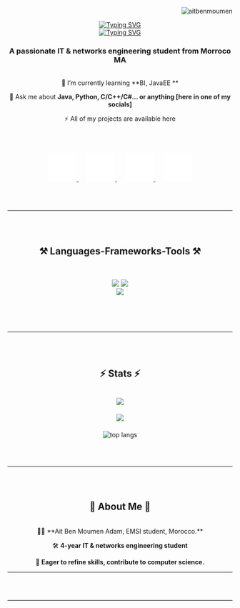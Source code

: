 <p align="right"> 
    <img src="https://komarev.com/ghpvc/?username=aitbenmoumen&label=Profile%20views&color=2196f3&style=flat" alt="aitbenmoumen" /> 
</p>

<p align="center">
    <a href="https://git.io/typing-svg">
        <img src="https://readme-typing-svg.demolab.com?font=Righteous&size=35&color=36bcf7&center=true&vCenter=true&repeat=false&width=556&height=70&lines=Adam+Ait+Ben+Moumen+%F0%9F%91%8B%F0%9F%8F%BB" alt="Typing SVG" />
    </a><br>
    <a href="https://git.io/typing-svg">
        <img src="https://readme-typing-svg.demolab.com?font=Fira+Code&size=26&pause=1000&color=DF3561FF&center=true&vCenter=true&width=556&height=64&lines=Hello+Friend !!+%F0%9F%91%8B%F0%9F%8F%BB;Engineering+Student;FullStack+Developer;Always+learning+new+technologies" alt="Typing SVG" />
    </a>
</p>

<h3 align="center">A passionate IT & networks engineering student from Morroco MA</h3>

<br/>

<div align="center">
 🌱 I’m currently learning **BI, JavaEE **

 💬 Ask me about **Java, Python, C/C++/C#... or anything [here in one of my socials]**

 ⚡  All of my projects are available here
</div>

<br/><br/>

<p align="center">
    <a target="_blank" href="mailto:aitbenmoumen.adam.pro@gmail.com">
        <img width="64px" alt="Email" title="send me an email" src="static/social-icons/mail.gif"/>
    </a>
    &emsp;
    <a target="_blank" href="https://www.linkedin.com/in/aaitbenmoumen">
        <img width="64px" alt="Linkedin" title="Connect with me" src="static/social-icons/linkedin.gif"/>
    </a>
    &emsp;
    <a target="_blank" href="https://www.instagram.com/aitbenmoumen/">
        <img width="64px" alt="Instagram" title="Follow me on instagram" src="static/social-icons/instagram.gif"/>
    </a>
    &emsp;
    <a target="_blank" href="https://discord.com/users/838128338559172639">
        <img width="64px" alt="Discord" title="Join me on discord" src="static/social-icons/discord.gif"/>
    </a>
</p>

<br/><br/>
<hr/><br/><br/>

<h2 align="center">⚒️ Languages-Frameworks-Tools ⚒️</h2>
<br/><br/>

<div align="center">
    <img src="https://skillicons.dev/icons?i=html,css,javascript,php,python,bash,c,express,java" />
    <img src="https://skillicons.dev/icons?i=react,bootstrap,symfony,tailwind,django,docker" /><br>
    <img src="https://skillicons.dev/icons?i=nodejs,linux,mysql,pytorch,postman,vscode,visualstudio,git,github,anaconda,discord,redhat" /><br>
</div>

<br/><br/><br/><hr/><br/><br/>

<h2 align="center">⚡ Stats ⚡</h2>
<br />

<div align="center">
    <img src="https://streak-stats.demolab.com/?user=aitbenmoumen&theme=tokyonight" />
</div>

<br />
<div align="center">
    <img src="https://github-readme-stats.vercel.app/api?username=aitbenmoumen&theme=tokyonight" />
</div>
<br/>
<div align="center">
    <img width=325 align="center" src="https://github-readme-stats.vercel.app/api/top-langs/?username=aitbenmoumen&hide=HTML&langs_count=8&layout=compact&theme=react&border_radius=10&size_weight=0.5&count_weight=0.5&exclude_repo=github-readme-stats" alt="top langs" />
</div>

<br/><br/><hr/><br/><br/>

<h2 align="center">💫 About Me 💫 </h2>
<br/>

<div align="center">
 👨‍🎓 **Ait Ben Moumen Adam, EMSI student, Morocco.**

 🛠 **4-year IT & networks engineering student**

 🚀 **Eager to refine skills, contribute to computer science.**
</div>

<hr/>

<br/><br/><hr/><br/><br/>
